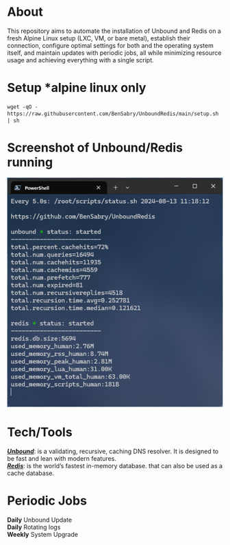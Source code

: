 # About
This repository aims to automate the installation of Unbound and Redis on a fresh Alpine Linux setup (LXC, VM, or bare metal), establish their connection, configure optimal settings for both and the operating system itself, and maintain updates with periodic jobs, all while minimizing resource usage and achieving everything with a single script.

# Setup *alpine linux only
```SHELL
wget -qO - https://raw.githubusercontent.com/BenSabry/UnboundRedis/main/setup.sh | sh
```

# Screenshot of Unbound/Redis running
![Screenshot of Unbound/Redis running.](https://github.com/BenSabry/UnboundRedis/blob/main/.github/assets/SS_monitor.sh.02.png?raw=true)

# Tech/Tools
<b>*[Unbound](https://www.nlnetlabs.nl/projects/unbound/about/)*</b>: is a validating, recursive, caching DNS resolver. It is designed to be fast and lean with modern features.<br />
<b>*[Redis](https://redis.io/about/)*</b>: is the world’s fastest in-memory database. that can also be used as a cache database.<br />

# Periodic Jobs
<b>Daily</b> Unbound Update<br />
<b>Daily</b> Rotating logs<br />
<b>Weekly</b> System Upgrade<br />

